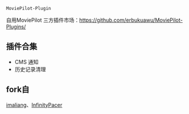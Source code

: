     MoviePilot-Plugin

自用MoviePilot 三方插件市场：https://github.com/erbukuawu/MoviePilot-Plugins/

## 插件合集

- CMS 通知
- 历史记录清理

## fork自

[imaliang](https://github.com/imaliang)、[InfinityPacer](https://github.com/InfinityPacer)
